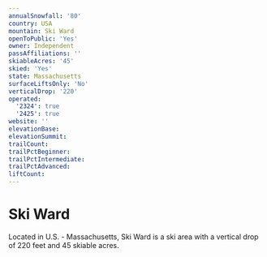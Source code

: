 ```yaml
---
annualSnowfall: '80'
country: USA
mountain: Ski Ward
openToPublic: 'Yes'
owner: Independent
passAffiliations: ''
skiableAcres: '45'
skied: 'Yes'
state: Massachusetts
surfaceLiftsOnly: 'No'
verticalDrop: '220'
operated:
  '2324': true
  '2425': true
website: ''
elevationBase:
elevationSummit:
trailCount:
trailPctBeginner:
trailPctIntermediate:
trailPctAdvanced:
liftCount:
---
```



# Ski Ward

Located in U.S. - Massachusetts, Ski Ward is a ski area with a vertical drop of 220 feet and 45 skiable acres.
